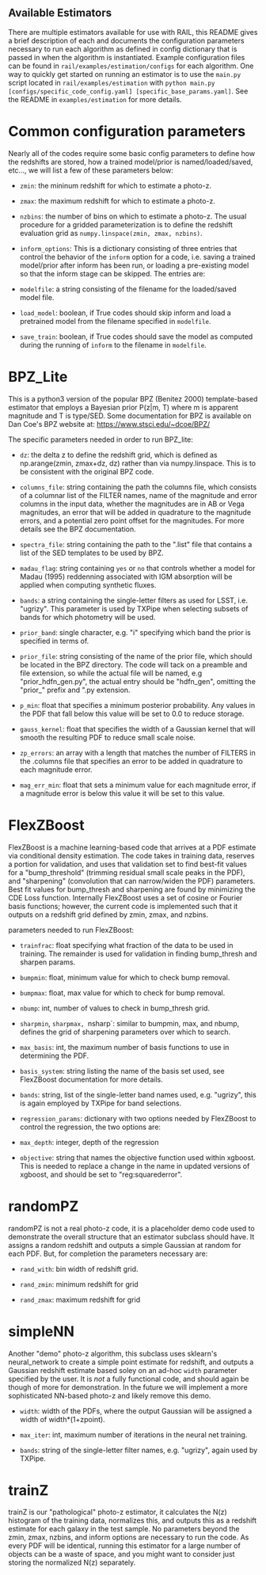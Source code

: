 ## Available Estimators

There are multiple estimators available for use with RAIL, this README gives a brief description of each and documents the configuration parameters necessary to run each algorithm as defined in config dictionary that is passed in when the algorithm is instantiated.  Example configuration files can be found in `rail/examples/estimation/configs` for each algorithm.  One way to quickly get started on running an estimator is to use the `main.py` script located in `rail/examples/estimation` with `python main.py [configs/specific_code_config.yaml] [specific_base_params.yaml]`.  See the README in `examples/estimation` for more details.

# Common configuration parameters
Nearly all of the codes require some basic config parameters to define how the redshifts are stored, how a trained model/prior is named/loaded/saved, etc..., we will list a few of these parameters below:
- `zmin`: the mininum redshift for which to estimate a photo-z.
- `zmax`: the maximum redshift for which to estimate a photo-z.
- `nzbins`: the number of bins on which to estimate a photo-z.
The usual procedure for a gridded parameterization is to define the redshift evaluation grid as `numpy.linspace(zmin, zmax, nzbins)`.

- `inform_options`: This is a dictionary consisting of three entries that control the behavior of the `inform` option for a code, i.e. saving a trained model/prior after inform has been run, or loading a pre-existing model so that the inform stage can be skipped.  The entries are:
- `modelfile`: a string consisting of the filename for the loaded/saved model file.
- `load_model`: boolean, if True codes should skip inform and load a pretrained model from the filename specified in `modelfile`.
- `save_train`: boolean, if True codes should save the model as computed during the running of `inform` to the filename in `modelfile`.


# BPZ_Lite

This is a python3 version of the popular BPZ (Benitez 2000) template-based estimator that employs a Bayesian prior P(z|m, T) where m is apparent magnitude and T is type/SED.  Some documentation for BPZ is available on Dan Coe's BPZ website at: https://www.stsci.edu/~dcoe/BPZ/ 

The specific parameters needed in order to run BPZ_lite:
- `dz`: the delta z to define the redshift grid, which is defined as np.arange(zmin, zmax+dz, dz) rather than via numpy.linspace.  This is to be consistent with the original BPZ code.

- `columns_file`: string containing the path the columns file, which consists of a columnar list of the FILTER names, name of the magnitude and error columns in the input data, whether the magnitudes are in AB or Vega magnitudes, an error that will be added in quadrature to the magnitude errors, and a potential zero point offset for the magnitudes.  For more details see the BPZ documentation.

- `spectra_file`: string containing the path to the ".list" file that contains a list of the SED templates to be used by BPZ.

- `madau_flag`: string containing `yes` or `no` that controls whether a model for Madau (1995) reddenning associated with IGM absorption will be applied when computing synthetic fluxes.

- `bands`: a string containing the single-letter filters as used for LSST, i.e. "ugrizy".  This parameter is used by TXPipe when selecting subsets of bands for which photometry will be used.

- `prior_band`: single character, e.g. "i" specifying which band the prior is specified in terms of.

- `prior_file`: string consisting of the name of the prior file, which should be located in the BPZ directory.  The code will tack on a preamble and file extension, so while the actual file will be named, e.g "prior_hdfn_gen.py", the actual entry should be "hdfn_gen", omitting the "prior_" prefix and ".py extension.

- `p_min`: float that specifies a minimum posterior probability.  Any values in the PDF that fall below this value will be set to 0.0 to reduce storage.

- `gauss_kernel`: float that specifies the width of a Gaussian kernel that will smooth the resulting PDF to reduce small scale noise.

- `zp_errors`: an array with a length that matches the number of FILTERS in the .columns file that specifies an error to be added in quadrature to each magnitude error.

- `mag_err_min`: float that sets a minimum value for each magnitude error, if a magnitude error is below this value it will be set to this value.


# FlexZBoost
FlexZBoost is a machine learning-based code that arrives at a PDF estimate via conditional density estimation.  The code takes in training data, reserves a portion for validation, and uses that validation set to find best-fit values for a "bump_threshold" (trimming residual small scale peaks in the PDF), and "sharpening" (convolution that can narrow/widen the PDF) parameters.  Best fit values for bump_thresh and sharpening are found by minimizing the CDE Loss function.  Internally FlexZBoost uses a set of cosine or Fourier basis functions; however, the current code is implemented such that it outputs on a redshift grid defined by zmin, zmax, and nzbins.

parameters needed to run FlexZBoost:
- `trainfrac`: float specifying what fraction of the data to be used in training.  The remainder is used for validation in finding bump_thresh and sharpen params.

- `bumpmin`: float, minimum value for which to check bump removal.

- `bumpmax`: float, max value for which to check for bump removal.

- `nbump`: int, number of values to check in bump_thresh grid.

- `sharpmin`, `sharpmax, `nsharp`: similar to bumpmin, max, and nbump, defines the grid of sharpening parameters over which to search.

- `max_basis`: int, the maximum number of basis functions to use in determining the PDF.

- `basis_system`: string listing the name of the basis set used, see FlexZBoost documentation for more details.

- `bands`: string, list of the single-letter band names used, e.g. "ugrizy", this is again employed by TXPipe for band selections.

- `regression_params`: dictionary with two options needed by FlexZBoost to control the regression, the two options are:
- `max_depth`: integer, depth of the regression

- `objective`: string that names the objective function used within xgboost.  This is needed to replace a change in the name in updated versions of xgboost, and should be set to "reg:squarederror".

# randomPZ
randomPZ is not a real photo-z code, it is a placeholder demo code used to demonstrate the overall structure that an estimator subclass should have. It assigns a random redshift and outputs a simple Gaussian at random for each PDF.  But, for completion the parameters necessary are:
- `rand_with`: bin width of redshift grid.

- `rand_zmin`: minimum redshift for grid

- `rand_zmax`: maximum redshift for grid

# simpleNN
Another "demo" photo-z algorithm, this subclass uses sklearn's neural_network to create a simple point estimate for redshift, and outputs a Gaussian redshift estimate based soley on an ad-hoc `width` parameter specified by the user.  It is *not* a fully functional code, and should again be though of more for demonstration.  In the future we will implement a more sophisticated NN-based photo-z and likely remove this demo.

- `width`: width of the PDFs, where the output Gaussian will be assigned a width of width*(1+zpoint).

- `max_iter`: int, maximum number of iterations in the neural net training.

- `bands`: string of the single-letter filter names, e.g. "ugrizy", again used by TXPipe.

# trainZ
trainZ is our "pathological" photo-z estimator, it calculates the N(z) histogram of the training data, normalizes this, and outputs this as a redshift estimate for each galaxy in the test sample.  No parameters beyond the zmin, zmax, nzbins, and inform options are necessary to run the code.  As every PDF will be identical, running this estimator for a large number of objects can be a waste of space, and you might want to consider just storing the normalized N(z) separately.

